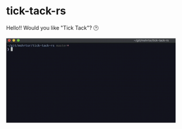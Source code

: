 # tick-tack-rs

Hello!! Would you like "Tick Tack"? :clock2:

<img src="docs/screen-shots/ss-tick-tack-demo.gif" alt="Screen shot" width="90%" />
